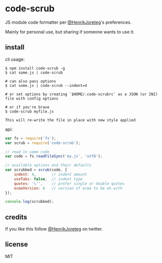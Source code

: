 # code-scrub

JS module code formatter per [@HenrikJoreteg](http://twitter.com/henrikjoreteg)'s preferences.

Mainly for personal use, but sharing if someone wants to use it.

## install

cli usage:

```
$ npm install code-scrub -g
$ cat some.js | code-scrub

# can also pass options
$ cat some.js | code-scrub --indent=4

# or set options by creating `$HOME/.code-scrubrc` as a JSON (or INI) file with config options

# or if you're brave
$ code-scrub myfile.js

This will re-write the file in place with new style applied
```


api:

```js
var fs = require('fs');
var scrub = require('code-scrub');

// read in some code
var code = fs.readFileSync('my.js', 'utf8');

// available options and their defaults
var scrubbed = scrub(code, {
    indent: 4,       // indent amount
    useTabs: false,  // indent type
    quotes: '\'',    // prefer single or double quotes
    ecmaVersion: 6   // version of ecma to be ok with
});

console.log(scrubbed);
```

## credits

If you like this follow [@HenrikJoreteg](http://twitter.com/henrikjoreteg) on twitter.

## license

MIT

